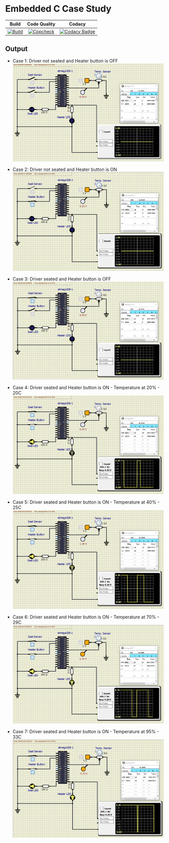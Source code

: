 # Embedded C Case Study

| Build | Code Quality | Codacy |
|:---:|:---:|:---:|
|[![Build](https://github.com/rohantehalyani/302587-Embedded-Activity/actions/workflows/Build.yml/badge.svg)](https://github.com/rohantehalyani/302587-Embedded-Activity/actions/workflows/Build.yml) | [![Cppcheck](https://github.com/rohantehalyani/302587-Embedded-Activity/actions/workflows/cppcheck.yml/badge.svg)](https://github.com/rohantehalyani/302587-Embedded-Activity/actions/workflows/cppcheck.yml) |[![Codacy Badge](https://app.codacy.com/project/badge/Grade/07576a870c4143538f74e40de3610563)](https://www.codacy.com/gh/rohantehalyani/302587-Embedded-Activity/dashboard?utm_source=github.com&amp;utm_medium=referral&amp;utm_content=rohantehalyani/302587-Embedded-Activity&amp;utm_campaign=Badge_Grade)
## Output

* Case 1: Driver not seated and Heater button is OFF 
![both off](https://github.com/rohantehalyani/302587-Embedded-Activity/blob/main/Simulation/both%20buttons%20off.png)

* Case 2: Driver not seated and Heater button is ON
![seat off heater button on](https://github.com/rohantehalyani/302587-Embedded-Activity/blob/main/Simulation/seat%20off%20heater%20button%20on.png)

* Case 3: Driver seated and Heater button is OFF
![seat on heater button off](https://github.com/rohantehalyani/302587-Embedded-Activity/blob/main/Simulation/seat%20on%20heater%20button%20off.png)

* Case 4: Driver seated and Heater button is ON - Temperature at 20% - 20C
![Driver seated and Heater button is ON:- Temperature at 20% - 20C](https://github.com/rohantehalyani/302587-Embedded-Activity/blob/main/Simulation/both%20on%20temp%2020%25-20C.png)

* Case 5: Driver seated and Heater button is ON - Temperature at 40% - 25C
![Driver seated and Heater button is ON:- Temperature at 40% - 25C](https://github.com/rohantehalyani/302587-Embedded-Activity/blob/main/Simulation/both%20on%20temp%2040%25-25C.png)

* Case 6: Driver seated and Heater button is ON - Temperature at 70% - 29C
![Driver seated and Heater button is ON:- Temperature at 70% - 29C](https://github.com/rohantehalyani/302587-Embedded-Activity/blob/main/Simulation/both%20on%20temp%2070%25-29C.png)

* Case 7: Driver seated and Heater button is ON - Temperature at 95% - 33C
![Driver seated and Heater button is ON:- Temperature at 95% - 33C](https://github.com/rohantehalyani/302587-Embedded-Activity/blob/main/Simulation/both%20on%20temp%2095%25-33C.png)
